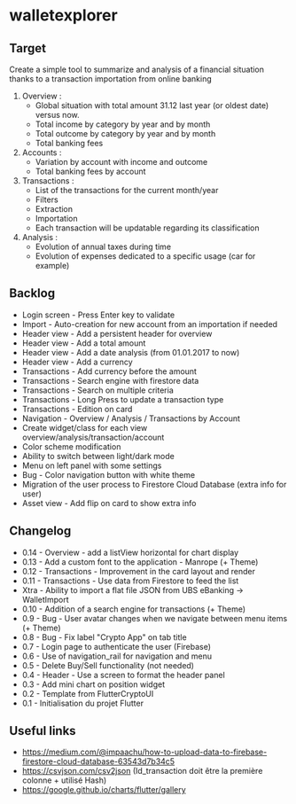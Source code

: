 # walletexplorer

## Target
Create a simple tool to summarize and analysis of a financial situation thanks to a transaction importation from online banking
1. Overview : 
    * Global situation with total amount 31.12 last year (or oldest date) versus now.
    * Total income by category by year and by month
    * Total outcome by category by year and by month
    * Total banking fees
2. Accounts :
    * Variation by account with income and outcome
    * Total banking fees by account
3. Transactions :
    * List of the transactions for the current month/year
    * Filters
    * Extraction
    * Importation
    * Each transaction will be updatable regarding its classification
4. Analysis :
    * Evolution of annual taxes during time
    * Evolution of expenses dedicated to a specific usage (car for example)

## Backlog
* Login screen - Press Enter key to validate
* Import - Auto-creation for new account from an importation if needed
* Header view - Add a persistent header for overview
* Header view - Add a total amount
* Header view - Add a date analysis (from 01.01.2017 to now)
* Header view - Add a currency
* Transactions - Add currency before the amount
* Transactions - Search engine with firestore data
* Transactions - Search on multiple criteria
* Transactions - Long Press to update a transaction type
* Transactions - Edition on card
* Navigation - Overview / Analysis / Transactions by Account
* Create widget/class for each view overview/analysis/transaction/account 
* Color scheme modification
* Ability to switch between light/dark mode
* Menu on left panel with some settings
* Bug - Color navigation button with white theme
* Migration of the user process to Firestore Cloud Database (extra info for user)
* Asset view - Add flip on card to show extra info

## Changelog
* 0.14 - Overview - add a listView horizontal for chart display
* 0.13 - Add a custom font to the application - Manrope (+ Theme)
* 0.12 - Transactions - Improvement in the card layout and render
* 0.11 - Transactions - Use data from Firestore to feed the list
* Xtra - Ability to import a flat file JSON from UBS eBanking -> WalletImport
* 0.10 - Addition of a search engine for transactions (+ Theme)
* 0.9 - Bug - User avatar changes when we navigate between menu items (+ Theme)
* 0.8 - Bug - Fix label "Crypto App" on tab title
* 0.7 - Login page to authenticate the user (Firebase)
* 0.6 - Use of navigation_rail for navigation and menu
* 0.5 - Delete Buy/Sell functionality (not needed)
* 0.4 - Header - Use a screen to format the header panel
* 0.3 - Add mini chart on position widget
* 0.2 - Template from FlutterCryptoUI
* 0.1 - Initialisation du projet Flutter

## Useful links
* https://medium.com/@impaachu/how-to-upload-data-to-firebase-firestore-cloud-database-63543d7b34c5
* https://csvjson.com/csv2json (Id_transaction doit être la première colonne + utilisé Hash)
* https://google.github.io/charts/flutter/gallery

